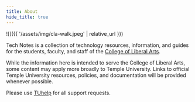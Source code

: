 ```yaml
---
title: About
hide_title: true
---
```


![]({{ '/assets/img/cla-walk.jpeg' | relative_url }})

Tech Notes is a collection of technology resources, information, and guides for
the students, faculty, and staff of the [College of Liberal
Arts](https://liberalarts.temple.edu).

While the information here is intended to serve the College of Liberal Arts,
some content may apply more broadly to Temple University. Links to official
Temple University resources, policies, and documentation will be provided
whenever possible.

Please use [TUhelp](https://help.temple.edu) for all support requests.

